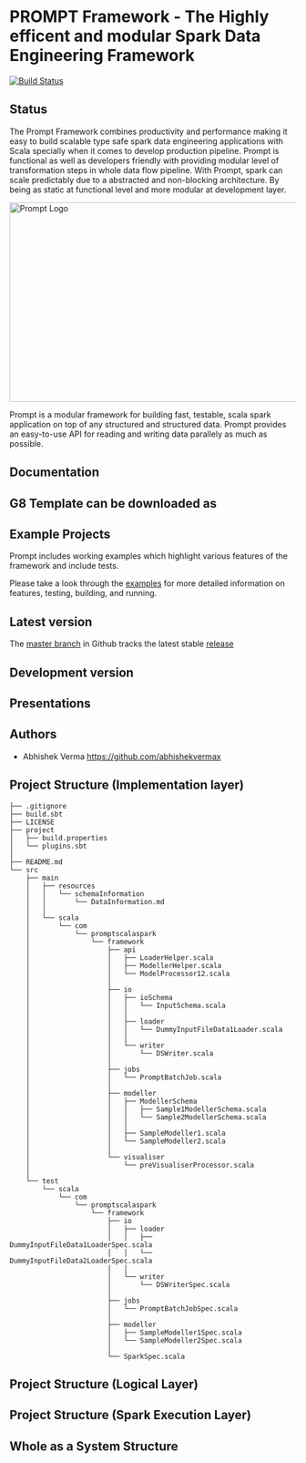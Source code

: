 # PROMPT Framework - The Highly efficent and modular Spark Data Engineering Framework

[![Build Status](https://secure.travis-ci.org/twitter/finatra.png?branch=develop)](https://travis-ci.org/abhishekvermax/promptscalaspark-framework.svg?branch=master)

## Status


The Prompt Framework combines productivity and performance making it easy to build scalable type safe spark data engineering applications with Scala specially when it comes to develop production pipeline.  Prompt is functional as well as developers friendly with providing modular level of transformation steps in whole data flow pipeline.  With Prompt, spark can scale predictably due to a abstracted and non-blocking architecture.  By being as static at functional level and more modular at development layer.

<img src="https://github.com/abhishekvermax/promptscalaspark-framework/blob/master/prompt_logo.png" title="Prompt Logo" alt="Prompt Logo" height=350 width=800 />

Prompt is a modular framework for building fast, testable, scala spark application on top of any structured and structured data. Prompt provides an easy-to-use API for reading and writing data 
parallely as much as possible.


## Documentation


## G8 Template can be downloaded as


## Example Projects

Prompt includes working examples which highlight various features of the framework and include tests. 

Please take a look through the [examples](/prompt-scala-examples) for more detailed information on features, testing, building, and running.

## Latest version

The [master branch](https://github.com/abhishekvermax/promptscalaspark-framework/tree/master) in Github tracks the latest stable [release](https://github.com/abhishekvermax/promptscalaspark-framework/releases)


## Development version

## Presentations


## Authors

* Abhishek Verma <https://github.com/abhishekvermax>


## Project Structure (Implementation layer)

    ├── .gitignore
	├── build.sbt
	├── LICENSE
	├── project
	│   ├── build.properties
	│   └── plugins.sbt
	│
	├── README.md
	└── src
	    ├── main
	    │   ├── resources
	    │   │   └── schemaInformation
	    │   │       └── DataInformation.md
	    │   │
	    │   └── scala
	    │       └── com
	    │           └── promptscalaspark
	    │               └── framework
	    │                   ├── api
	    │                   │   ├── LoaderHelper.scala
	    │                   │   ├── ModellerHelper.scala
	    │                   │   └── ModelProcessor12.scala
	    │                   │
	    │                   ├── io
	    │                   │   ├── ioSchema
	    │                   │   │   └── InputSchema.scala
	    │                   │   │
	    │                   │   ├── loader
	    │                   │   │   └── DummyInputFileData1Loader.scala
	    │                   │   │
	    │                   │   └── writer
	    │                   │       └── DSWriter.scala
	    │                   │
	    │                   ├── jobs
	    │                   │   └── PromptBatchJob.scala
	    │                   │
	    │                   ├── modeller
	    │                   │   ├── ModellerSchema
	    │                   │   │   ├── Sample1ModellerSchema.scala
	    │                   │   │   └── Sample2ModellerSchema.scala
	    │                   │   │
	    │                   │   ├── SampleModeller1.scala
	    │                   │   └── SampleModeller2.scala
	    │                   │
	    │                   └── visualiser
	    │                       └── preVisualiserProcessor.scala
	    │
	    └── test
	        └── scala
	            └── com
	                └── promptscalaspark
	                    └── framework
	                        ├── io
	                        │   ├── loader
	                        │   │   ├── DummyInputFileData1LoaderSpec.scala
	                        │   │   └── DummyInputFileData2LoaderSpec.scala
	                        │   │
	                        │   └── writer
	                        │       └── DSWriterSpec.scala
	                        │
	                        ├── jobs
	                        │   └── PromptBatchJobSpec.scala
	                        │
	                        ├── modeller
	                        │   ├── SampleModeller1Spec.scala
	                        │   └── SampleModeller2Spec.scala
	                        │
	                        └── SparkSpec.scala


## Project Structure (Logical Layer)


## Project Structure (Spark Execution Layer)


## Whole as a System Structure

